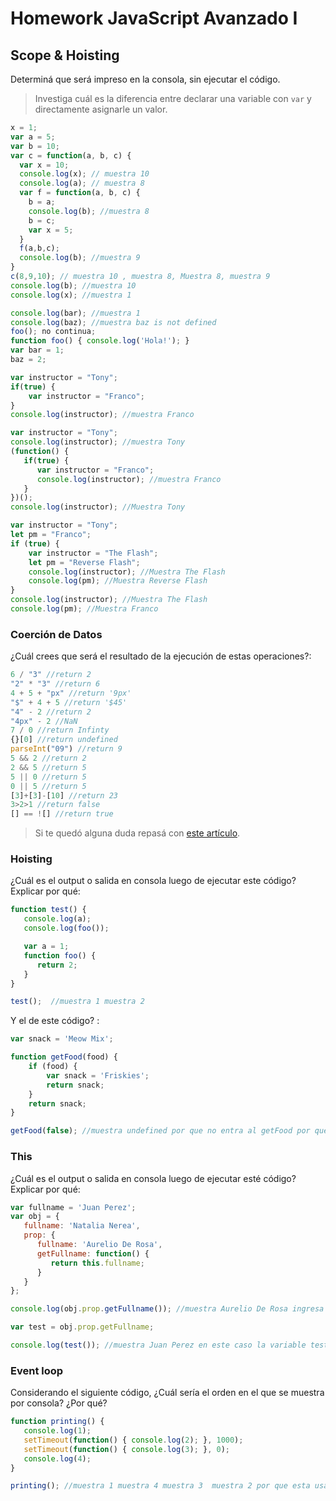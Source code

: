 
# Homework JavaScript Avanzado I

## Scope & Hoisting

Determiná que será impreso en la consola, sin ejecutar el código.

> Investiga cuál es la diferencia entre declarar una variable con `var` y directamente asignarle un valor.

```javascript
x = 1; 
var a = 5;
var b = 10;
var c = function(a, b, c) {
  var x = 10;
  console.log(x); // muestra 10
  console.log(a); // muestra 8
  var f = function(a, b, c) {
    b = a; 
    console.log(b); //muestra 8
    b = c;
    var x = 5;
  }
  f(a,b,c); 
  console.log(b); //muestra 9
}
c(8,9,10); // muestra 10 , muestra 8, Muestra 8, muestra 9
console.log(b); //muestra 10
console.log(x); //muestra 1
```

```javascript
console.log(bar); //muestra 1
console.log(baz); //muestra baz is not defined
foo(); no continua;
function foo() { console.log('Hola!'); }
var bar = 1;
baz = 2;
```

```javascript
var instructor = "Tony";
if(true) {
    var instructor = "Franco";
}
console.log(instructor); //muestra Franco
```

```javascript
var instructor = "Tony";
console.log(instructor); //muestra Tony
(function() {
   if(true) {
      var instructor = "Franco";
      console.log(instructor); //muestra Franco
   }
})();
console.log(instructor); //Muestra Tony
```

```javascript
var instructor = "Tony";
let pm = "Franco";
if (true) {
    var instructor = "The Flash";
    let pm = "Reverse Flash";
    console.log(instructor); //Muestra The Flash
    console.log(pm); //Muestra Reverse Flash
}
console.log(instructor); //Muestra The Flash
console.log(pm); //Muestra Franco
```
### Coerción de Datos

¿Cuál crees que será el resultado de la ejecución de estas operaciones?:

```javascript
6 / "3" //return 2
"2" * "3" //return 6
4 + 5 + "px" //return '9px'
"$" + 4 + 5 //return '$45'
"4" - 2 //return 2
"4px" - 2 //NaN
7 / 0 //return Infinty
{}[0] //return undefined
parseInt("09") //return 9
5 && 2 //return 2
2 && 5 //return 5
5 || 0 //return 5
0 || 5 //return 5
[3]+[3]-[10] //return 23
3>2>1 //return false
[] == ![] //return true
```

> Si te quedó alguna duda repasá con [este artículo](http://javascript.info/tutorial/object-conversion).


### Hoisting

¿Cuál es el output o salida en consola luego de ejecutar este código? Explicar por qué:

```javascript
function test() {
   console.log(a);
   console.log(foo());

   var a = 1;
   function foo() {
      return 2;
   }
}

test();  //muestra 1 muestra 2
```

Y el de este código? :

```javascript
var snack = 'Meow Mix';

function getFood(food) {
    if (food) {
        var snack = 'Friskies';
        return snack;
    }
    return snack;
}

getFood(false); //muestra undefined por que no entra al getFood por que es false el parametro;
```


### This

¿Cuál es el output o salida en consola luego de ejecutar esté código? Explicar por qué:

```javascript
var fullname = 'Juan Perez';
var obj = {
   fullname: 'Natalia Nerea',
   prop: {
      fullname: 'Aurelio De Rosa',
      getFullname: function() {
         return this.fullname;
      }
   }
};

console.log(obj.prop.getFullname()); //muestra Aurelio De Rosa ingresa al metodo del objeto prop desde el objeto prop y muestra Aurelio de Rosa por que this hace referencia al objeto prop que es el que la esta invocando.

var test = obj.prop.getFullname; 

console.log(test()); //muestra Juan Perez en este caso la variable test solo guardo el metodo del objeto prop pero al objeto que esta haciendo referencia es al objeto global al ser invocada;
```

### Event loop

Considerando el siguiente código, ¿Cuál sería el orden en el que se muestra por consola? ¿Por qué?

```javascript
function printing() {
   console.log(1);
   setTimeout(function() { console.log(2); }, 1000);
   setTimeout(function() { console.log(3); }, 0);
   console.log(4);
}

printing(); //muestra 1 muestra 4 muestra 3  muestra 2 por que esta usando setTimeout que envia la resolucion de la function a una api que luego de devolver el resultado entra en la pila secundaria que hasta que no se termina de ejecutar la pila principal no ejecuta las tarear que han sido enviadas al web api
```

